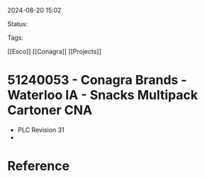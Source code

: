 
2024-08-20 15:02

Status:

Tags:

[[Esco]] 
[[Conagra]]
[[Projects]]

# 51240053 - Conagra Brands - Waterloo IA - Snacks Multipack Cartoner CNA

- PLC Revision 31
- 
# Reference




